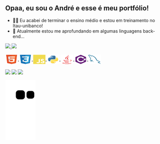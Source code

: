 ## Opaa, eu sou o André e esse é meu portfólio!
- 👨‍🎓 Eu acabei de terminar o ensino médio e estou em treinamento no Itau-unibanco!
- 🌱 Atualmente estou me aprofundando em algumas linguagens back-end...

<div>
  <a href="https://github.com/AndreEsposito">
  <img height="150em" src="https://github-readme-stats.vercel.app/api?username=AndreEsposito&show_icons=true&theme=highcontrast&include_all_commits=true&count_private=true"/>
  <img height="150em" src="https://github-readme-stats.vercel.app/api/top-langs/?username=AndreEsposito&layout=compact&langs_count=7&theme=highcontrast"/>
</div>
<div style="display: inline_block"><br>
  <img align="center" alt="Andre-HTML" height="30" width="40" src="https://raw.githubusercontent.com/devicons/devicon/master/icons/html5/html5-original.svg">
  <img align="center" alt="Andre-CSS" height="30" width="40" src="https://raw.githubusercontent.com/devicons/devicon/master/icons/css3/css3-original.svg">
  <img align="center" alt="Andre-Js" height="30" width="40" src="https://raw.githubusercontent.com/devicons/devicon/master/icons/javascript/javascript-plain.svg">
  <img align="center" alt="Andre-Python" height="30" width="40" src="https://raw.githubusercontent.com/devicons/devicon/master/icons/python/python-original.svg">
  <img align="center" alt="Andre-Java" height="30" width="40" src="https://raw.githubusercontent.com/devicons/devicon/master/icons/java/java-plain.svg">
  <img align="center" alt="Andre-Csharp" height="30" width="40" src="https://raw.githubusercontent.com/devicons/devicon/master/icons/csharp/csharp-plain.svg">
  <img align="center" alt="Andre-MySQL" height="30" width="40" src="https://raw.githubusercontent.com/devicons/devicon/master/icons/mysql/mysql-plain.svg">
</div>
<div><br>
  <a href="https://www.instagram.com/d3degui/" target="_blank"><img src="https://img.shields.io/badge/-Instagram-%23E4405F?style=for-the-badge&logo=instagram&logoColor=white" target="_blank"></a>
  <a href="https://www.linkedin.com/in/andré-espósito-2003/" target="_blank"><img src="https://img.shields.io/badge/-LinkedIn-%230077B5?style=for-the-badge&logo=linkedin&logoColor=white" target="_blank"></a>
  <a href = "mailto:andrezinhoesposito33@gmail.com"><img src="https://img.shields.io/badge/-Gmail-%23333?style=for-the-badge&logo=gmail&logoColor=white" target="_blank"></a>
  
  ![Snake animation](https://github.com/AndreEsposito/AndreEsposito/blob/output/github-contribution-grid-snake.svg)

</div>

